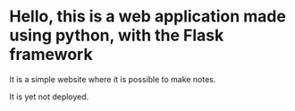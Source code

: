 # Hello, this is a web application made using python, with the Flask framework

It is a simple website where it is possible to make notes.

It is yet not deployed.